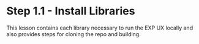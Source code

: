 # Step 1.1 - Install Libraries

This lesson contains each library necessary to run the EXP UX locally and also provides steps for cloning the repo and building.
